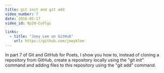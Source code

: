 ```yaml
---
title: git init and git add
video_number: 7
date: 2016-05-17
video_id: 9p2d-CuVlgc

links:
  - title: "Joey Lee on GitHub"
    url: https://github.com/joeyklee
---
```


In part 7 of Git and GitHub for Poets, I show you how to, instead of cloning a repository from GitHub, create a repository locally using the "git init" command and adding files to this repository using the "git add" command.
